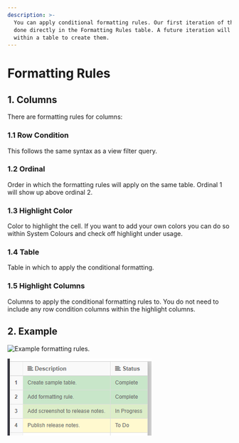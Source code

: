 ```yaml
---
description: >-
  You can apply conditional formatting rules. Our first iteration of this is
  done directly in the Formatting Rules table. A future iteration will add a UI
  within a table to create them.
---
```


# Formatting Rules

## 1. Columns

There are formatting rules for columns:

### 1.1 Row Condition

This follows the same syntax as a view filter query.

### 1.2 Ordinal

Order in which the formatting rules will apply on the same table. Ordinal 1 will show up above ordinal 2.

### 1.3 Highlight Color

Color to highlight the cell. If you want to add your own colors you can do so within System Colours and check off highlight under usage.

### 1.4 Table

Table in which to apply the conditional formatting.

### 1.5 Highlight Columns

Columns to apply the conditional formatting rules to. You do not need to include any row condition columns within the highlight columns.

## 2. Example

![Example formatting rules.
](<../../../.gitbook/assets/image (45).png>)

![Formatting applied in the table](<../../../.gitbook/assets/image (521).png>)
